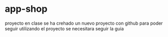 # app-shop
proyecto en clase 
se ha crehado un nuevo proyecto con github para poder seguir  utilizando el proyecto se necesitara seguir la guia 
